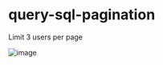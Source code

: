 # query-sql-pagination

Limit 3 users per page

![image](https://user-images.githubusercontent.com/47106171/180881473-612c7386-ad0a-4daa-9078-025c25c220d0.png)
